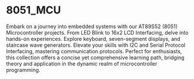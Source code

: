 # 8051_MCU
Embark on a journey into embedded systems with our AT89S52 (8051) Microcontroller projects. From LED Blink to 16x2 LCD Interfacing, delve into hands-on experiences. Explore keyboard, seven-segment displays, and staircase wave generators. Elevate your skills with I2C and Serial Protocol Interfacing, mastering communication protocols. Perfect for enthusiasts, this collection offers a concise yet comprehensive learning path, bridging theory and application in the dynamic realm of microcontroller programming.
